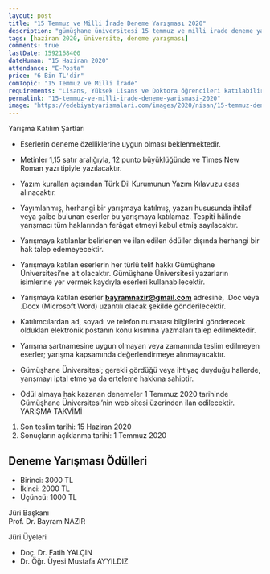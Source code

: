 ```yaml
---
layout: post
title: "15 Temmuz ve Milli İrade Deneme Yarışması 2020"
description: "gümüşhane üniversitesi 15 temmuz ve milli irade deneme yarışması, deneme yarışmaları 2020, para ödüllü yarışmalar"
tags: [haziran 2020, üniversite, deneme yarışması]
comments: true
lastDate: 1592168400    
dateHuman: "15 Haziran 2020" 
attendance: "E-Posta"
price: "6 Bin TL'dir"
comTopic: "15 Temmuz ve Milli İrade"
requirements: "Lisans, Yüksek Lisans ve Doktora öğrencileri katılabilir."
permalink: "15-temmuz-ve-milli-irade-deneme-yarismasi-2020"
image: "https://edebiyatyarismalari.com/images/2020/nisan/15-temmuz-deneme-yarismasi.jpg"
---
```


Yarışma Katılım Şartları
- Eserlerin deneme özelliklerine uygun olması beklenmektedir.
- Metinler 1,15 satır aralığıyla, 12 punto büyüklüğünde ve Times New Roman yazı tipiyle yazılacaktır.  


- Yazım kuralları açısından Türk Dil Kurumunun Yazım Kılavuzu esas alınacaktır.
- Yayımlanmış, herhangi bir yarışmaya katılmış, yazarı hususunda ihtilaf veya şaibe bulunan eserler bu yarışmaya katılamaz. Tespiti hâlinde yarışmacı tüm haklarından ferâgat etmeyi kabul etmiş sayılacaktır.
- Yarışmaya katılanlar belirlenen ve ilan edilen ödüller dışında herhangi bir hak talep edemeyecektir.
- Yarışmaya katılan eserlerin her türlü telif hakkı Gümüşhane Üniversitesi’ne ait olacaktır. Gümüşhane Üniversitesi yazarların isimlerine yer vermek kaydıyla eserleri kullanabilecektir.
- Yarışmaya katılan eserler **bayramnazir@gmail.com** adresine, .Doc veya .Docx (Microsoft Word) uzantılı olacak şekilde gönderilecektir.
- Katılımcılardan ad, soyadı ve telefon numarası bilgilerini gönderecek oldukları elektronik postanın konu kısmına yazmaları talep edilmektedir.
- Yarışma şartnamesine uygun olmayan veya zamanında teslim edilmeyen eserler; yarışma kapsamında değerlendirmeye alınmayacaktır.
- Gümüşhane Üniversitesi; gerekli gördüğü veya ihtiyaç duyduğu hallerde, yarışmayı iptal etme ya da erteleme hakkına sahiptir.
- Ödül almaya hak kazanan denemeler 1 Temmuz 2020 tarihinde Gümüşhane Üniversitesi’nin web sitesi üzerinden ilan edilecektir.
YARIŞMA TAKVİMİ
1. Son teslim tarihi: 15 Haziran 2020
2. Sonuçların açıklanma tarihi: 1 Temmuz 2020

## Deneme Yarışması Ödülleri
- Birinci: 3000 TL
- İkinci: 2000 TL
- Üçüncü: 1000 TL

Jüri Başkanı  
Prof. Dr. Bayram NAZIR  

Jüri Üyeleri  
- Doç. Dr. Fatih YALÇIN
- Dr. Öğr. Üyesi Mustafa AYYILDIZ
